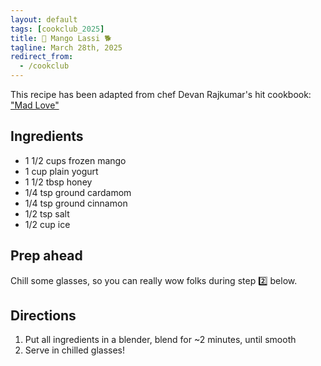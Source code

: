 ```yaml
---
layout: default
tags: [cookclub_2025]
title: 🥭 Mango Lassi 🐕
tagline: March 28th, 2025
redirect_from:
  - /cookclub
---
```


This recipe has been adapted from chef Devan Rajkumar's hit cookbook: ["Mad Love"](https://www.chefdev.ca/cookbook/p/madlove)

## Ingredients

- 1 1/2 cups frozen mango
- 1 cup plain yogurt
- 1 1/2 tbsp honey
- 1/4 tsp ground cardamom
- 1/4 tsp ground cinnamon
- 1/2 tsp salt
- 1/2 cup ice

## Prep ahead

Chill some glasses, so you can really wow folks during step 2️⃣ below.

## Directions

1. Put all ingredients in a blender, blend for ~2 minutes, until smooth
2. Serve in chilled glasses!
